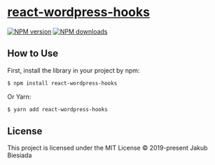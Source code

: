 # [react-wordpress-hooks](https://github.com/jb1905/react-wordpress-hooks)

[![NPM version](http://img.shields.io/npm/v/react-wordpress-hooks.svg?style=flat-square)](https://www.npmjs.com/package/react-wordpress-hooks)
[![NPM downloads](http://img.shields.io/npm/dm/react-wordpress-hooks.svg?style=flat-square)](https://www.npmjs.com/package/react-wordpress-hooks)

## How to Use
First, install the library in your project by npm:
```sh
$ npm install react-wordpress-hooks
```

Or Yarn:
```sh
$ yarn add react-wordpress-hooks
```

## License
This project is licensed under the MIT License © 2019-present Jakub Biesiada
